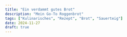 ```yaml
---
title: "Ein verdammt gutes Brot"
description: "Mein Go-To Roggenbrot"
tags: ["Kulinarisches", "Rezept", "Brot", "Sauerteig"]
date: 2024-11-27
draft: true
---
```

